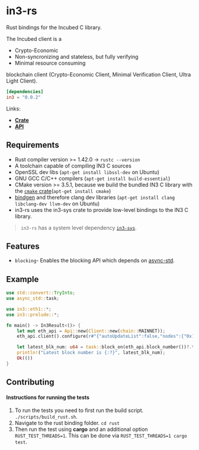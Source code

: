 # in3-rs
Rust bindings for the Incubed C library.

The Incubed client is a
* Crypto-Economic
* Non-syncronizing and stateless, but fully verifying
* Minimal resource consuming

blockchain client (Crypto-Economic Client, Minimal Verification Client, Ultra Light Client).

```toml
[dependencies]
in3 = "0.0.2"
```

Links:
* **[Crate](https://crates.io/crates/in3)**
* **[API](https://docs.rs/in3/)**

## Requirements
* Rust compiler version >= 1.42.0 -> `rustc --version`
* A toolchain capable of compiling IN3 C sources
* OpenSSL dev libs (`apt-get install libssl-dev` on Ubuntu)
* GNU GCC C/C++ compilers (`apt-get install build-essential`)
* CMake version >= 3.5.1, because we build the bundled IN3 C library with the [`cmake` crate](https://github.com/alexcrichton/cmake-rs)(`apt-get install cmake`)
* [bindgen](https://github.com/rust-lang/rust-bindgen) and therefore clang dev libraries (`apt-get install clang libclang-dev llvm-dev` on Ubuntu)
* in3-rs uses the in3-sys crate to provide low-level bindings to the IN3 C library.

> `in3-rs` has a system level dependency [`in3-sys`](https://github.com/slockit/in3-c/tree/master/rust/in3-sys).


## Features
* `blocking`- Enables the blocking API which depends on [async-std](https://github.com/async-rs/async-std).

## Example
```rust
use std::convert::TryInto;
use async_std::task;

use in3::eth1::*;
use in3::prelude::*;

fn main() -> In3Result<()> {
    let mut eth_api = Api::new(Client::new(chain::MAINNET));
    eth_api.client().configure(r#"{"autoUpdateList":false,"nodes":{"0x1":{"needsUpdate":false}}}}"#)?;

    let latest_blk_num: u64 = task::block_on(eth_api.block_number())?.try_into()?;
    println!("Latest block number is {:?}", latest_blk_num);
    Ok(())
}
```

## Contributing

#### Instructions for running the tests

1. To run the tests you need to first run the build script. `./scripts/build_rust.sh`.
2. Navigate to the rust binding folder. `cd rust`
3. Then run the test using **cargo** and an additional option `RUST_TEST_THREADS=1`. This can be done via `RUST_TEST_THREADS=1 cargo test`.
